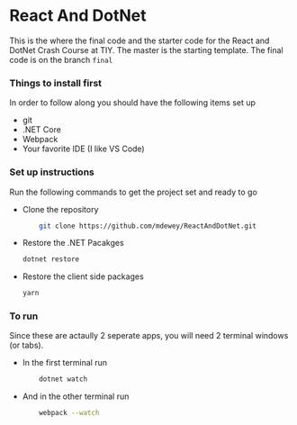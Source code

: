 # React And DotNet
This is the where the final code and the starter code for the React and DotNet Crash Course at TIY. The master is the starting template. The final code is on the branch `final`


### Things to install first

In order to follow along you should have the following items set up

- git
- .NET Core
- Webpack
- Your favorite IDE (I like VS Code)


### Set up instructions
Run the following commands to get the project set and ready to go


- Clone the repository 
    ``` bash
        git clone https://github.com/mdewey/ReactAndDotNet.git
    ```
- Restore the .NET Pacakges
    ``` bash
    dotnet restore
    ```
- Restore the client side packages
    ``` bash 
    yarn
    ```


### To run
Since these are actaully 2 seperate apps, you will need 2 terminal windows (or tabs). 

- In the first terminal run 

    ``` bash
        dotnet watch
    ```

- And in the other terminal run

    ```bash
        webpack --watch
    ```



